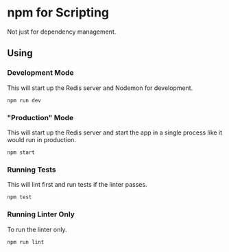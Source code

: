 # npm for Scripting

Not just for dependency management.

## Using

### Development Mode

This will start up the Redis server and Nodemon for development.

```
npm run dev
```

### "Production" Mode

This will start up the Redis server and start the app in a single process like it would run in production.

```
npm start
```

### Running Tests

This will lint first and run tests if the linter passes.

```
npm test
```

### Running Linter Only

To run the linter only.

```
npm run lint
```
